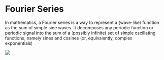 # Fourier Series

In mathematics, a Fourier series is a way to represent a (wave-like) function as the sum of simple sine waves. It decomposes any periodic function or periodic signal into the sum of a (possibly infinite) set of simple oscillating functions, namely sines and cosines (or, equivalently, complex exponentials)

![](https://upload.wikimedia.org/wikipedia/commons/0/0f/SquareWaveFourierArrows%2Crotated.gif)